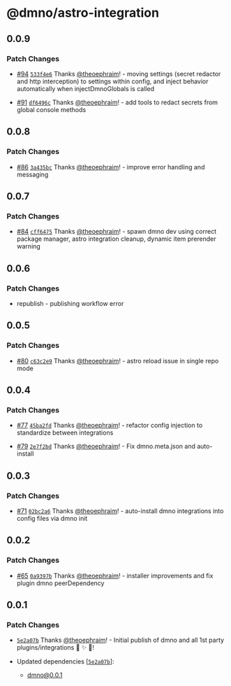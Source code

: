# @dmno/astro-integration

## 0.0.9

### Patch Changes

- [#94](https://github.com/dmno-dev/dmno/pull/94) [`533f4e6`](https://github.com/dmno-dev/dmno/commit/533f4e6dae7802f4e1f501d65aa1e1b5dcd9e3eb) Thanks [@theoephraim](https://github.com/theoephraim)! - moving settings (secret redactor and http interception) to
  settings within config, and inject behavior automatically when
  injectDmnoGlobals is called

- [#91](https://github.com/dmno-dev/dmno/pull/91) [`df6496c`](https://github.com/dmno-dev/dmno/commit/df6496c8bd77d4756ab5a6968f3b11203f43c50c) Thanks [@theoephraim](https://github.com/theoephraim)! - add tools to redact secrets from global console methods

## 0.0.8

### Patch Changes

- [#86](https://github.com/dmno-dev/dmno/pull/86) [`3a435bc`](https://github.com/dmno-dev/dmno/commit/3a435bcc95ec55ff755d6f2023b6aec2af171eab) Thanks [@theoephraim](https://github.com/theoephraim)! - improve error handling and messaging

## 0.0.7

### Patch Changes

- [#84](https://github.com/dmno-dev/dmno/pull/84) [`cff6475`](https://github.com/dmno-dev/dmno/commit/cff6475e3a45418ace18cbb2851a5c133713d26e) Thanks [@theoephraim](https://github.com/theoephraim)! - spawn dmno dev using correct package manager, astro integration cleanup, dynamic item prerender warning

## 0.0.6

### Patch Changes

- republish - publishing workflow error

## 0.0.5

### Patch Changes

- [#80](https://github.com/dmno-dev/dmno/pull/80) [`c63c2e9`](https://github.com/dmno-dev/dmno/commit/c63c2e9f89c1c83f348bf8fed810c56c32f3d609) Thanks [@theoephraim](https://github.com/theoephraim)! - astro reload issue in single repo mode

## 0.0.4

### Patch Changes

- [#77](https://github.com/dmno-dev/dmno/pull/77) [`45ba2fd`](https://github.com/dmno-dev/dmno/commit/45ba2fd2a5407594cd540940b8f313f53de113aa) Thanks [@theoephraim](https://github.com/theoephraim)! - refactor config injection to standardize between integrations

- [#79](https://github.com/dmno-dev/dmno/pull/79) [`2e7f2bd`](https://github.com/dmno-dev/dmno/commit/2e7f2bd02d2c7f8a49121d7d0d9c65e7f8063079) Thanks [@theoephraim](https://github.com/theoephraim)! - Fix dmno.meta.json and auto-install

## 0.0.3

### Patch Changes

- [#71](https://github.com/dmno-dev/dmno/pull/71) [`02bc2a6`](https://github.com/dmno-dev/dmno/commit/02bc2a63c8f5e814170c08caa40e886081c40445) Thanks [@theoephraim](https://github.com/theoephraim)! - auto-install dmno integrations into config files via dmno init

## 0.0.2

### Patch Changes

- [#65](https://github.com/dmno-dev/dmno/pull/65) [`0a9397b`](https://github.com/dmno-dev/dmno/commit/0a9397b3f65308a899fde1cf4b42c3514ab73fb2) Thanks [@theoephraim](https://github.com/theoephraim)! - installer improvements and fix plugin dmno peerDependency

## 0.0.1

### Patch Changes

- [`5e2a07b`](https://github.com/dmno-dev/dmno/commit/5e2a07b3fc9571f7eab593a2162a6fda5e987402) Thanks [@theoephraim](https://github.com/theoephraim)! - Initial publish of dmno and all 1st party plugins/integrations 🎉 ✨ 🚀!

- Updated dependencies [[`5e2a07b`](https://github.com/dmno-dev/dmno/commit/5e2a07b3fc9571f7eab593a2162a6fda5e987402)]:
  - dmno@0.0.1
